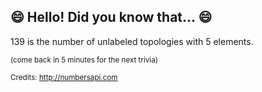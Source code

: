 ## 😄 Hello! Did you know that... 😄
139 is the number of unlabeled topologies with 5 elements.

<sup>(come back in 5 minutes for the next trivia)</sup>


<sup>Credits: http://numbersapi.com</sup>
